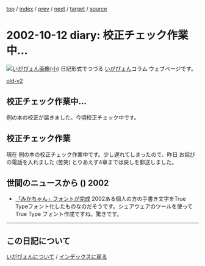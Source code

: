 [top](https://igapyon.github.io/diary/) 
 / [index](https://igapyon.github.io/diary/2002/index.html) 
 / [prev](https://igapyon.github.io/diary/2002/ig021015.html) 
 / [next](https://igapyon.github.io/diary/2002/ig021011.html) 
 / [target](https://igapyon.github.io/diary/2002/ig021012.html) 
 / [source](https://github.com/igapyon/diary/blob/gh-pages/2002/ig021012.html.src.md) 

2002-10-12 diary: 校正チェック作業中…
=====================================================================================================
[![いがぴょん画像(小)](https://igapyon.github.io/diary/images/iga200306s.jpg "いがぴょん")](https://igapyon.github.io/diary/memo/memoigapyon.html) 日記形式でつづる [いがぴょん](https://igapyon.github.io/diary/memo/memoigapyon.html)コラム ウェブページです。

[old-v2](ig021012-orig.html)

## 校正チェック作業中…

例の本の校正が届きました。今頃校正チェック中です。


## 校正チェック作業

現在 例の本の校正チェック作業中です。少し遅れてしまったので、昨日 お詫びの電話を入れました
(苦笑) とりあえず4章までは戻しを郵送しました。

## 世間のニュースから () 2002

* [「みかちゃん」フォントが完成](http://www.zdnet.co.jp/news/0210/11/njbt_12.html)  2002ある個人の方の手書き文字をTrue Typeフォント化したものなのだそうです。シェアウェアのツールを使ってTrue Type フォント作成ですね。驚きです。

----------------------------------------------------------------------------------------------------

## この日記について
[いがぴょんについて](https://igapyon.github.io/diary/memo/memoigapyon.html) / [インデックスに戻る](https://igapyon.github.io/diary/idxall.html)
